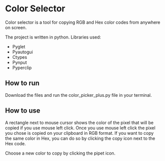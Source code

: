 
# Color Selector

Color selector is a tool for copying RGB and Hex color codes from anywhere on screen.

The project is written in python. 
Libraries used:
- Pyglet
- Pyautogui
- Ctypes 
- Pynput
- Pyperclip

## How to run

Download the files and run the color_picker_plus.py file in your terminal.

## How to use

A rectangle next to mouse cursor shows the color of the pixel that will be copied if you use mouse left click.
Once you use mouse left click the pixel you chose is copied on your clipboard in RGB format. 
If you want to copy the same color in Hex, you can do so by clicking the copy icon next to the Hex code.

Choose a new color to copy by clicking the pipet icon. 
